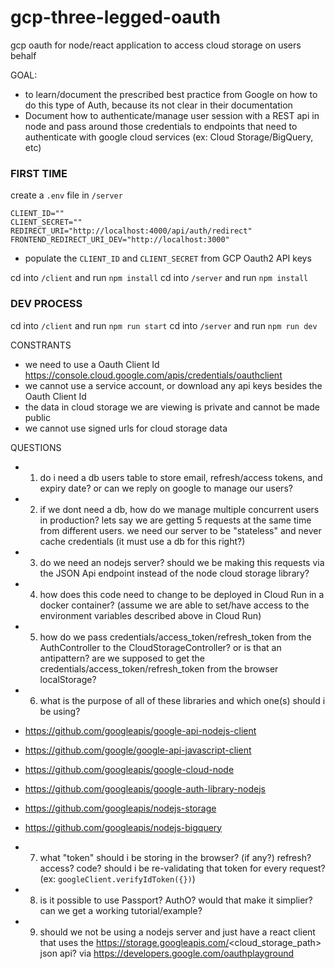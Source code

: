# gcp-three-legged-oauth
gcp oauth for node/react application to access cloud storage on users behalf

GOAL:
- to learn/document the prescribed best practice from Google on how to do this type of Auth, because its not clear in their documentation
- Document how to authenticate/manage user session with a REST api in node and pass around those credentials to endpoints that need to authenticate with google cloud services (ex: Cloud Storage/BigQuery, etc)


### FIRST TIME
create a `.env` file in `/server`
```
CLIENT_ID=""
CLIENT_SECRET=""
REDIRECT_URI="http://localhost:4000/api/auth/redirect"
FRONTEND_REDIRECT_URI_DEV="http://localhost:3000"
```
- populate the `CLIENT_ID` and `CLIENT_SECRET` from GCP Oauth2 API keys

cd into `/client` and run `npm install`
cd into `/server` and run `npm install`

### DEV PROCESS
cd into `/client` and run `npm run start`
cd into `/server` and run `npm run dev`




CONSTRANTS
- we need to use a Oauth Client Id https://console.cloud.google.com/apis/credentials/oauthclient
- we cannot use a service account, or download any api keys besides the Oauth Client Id
- the data in cloud storage we are viewing is private and cannot be made public
- we cannot use signed urls for cloud storage data


QUESTIONS
- 1. do i need a db users table to store email, refresh/access tokens, and expiry date? or can we reply on google to manage our users?
- 2. if we dont need a db, how do we manage multiple concurrent users in production? lets say we are getting 5 requests at the same time from different users. we need our server to be "stateless" and never cache credentials (it must use a db for this right?)
- 3. do we need an nodejs server? should we be making this requests via the JSON Api endpoint instead of the node cloud storage library?
- 4. how does this code need to change to be deployed in Cloud Run in a docker container? (assume we are able to set/have access to the environment variables described above in Cloud Run)
- 5. how do we pass credentials/access_token/refresh_token from the AuthController to the CloudStorageController? or is that an antipattern? are we supposed to get the credentials/access_token/refresh_token from the browser localStorage?
- 6. what is the purpose of all of these libraries and which one(s) should i be using?
 - https://github.com/googleapis/google-api-nodejs-client
 - https://github.com/google/google-api-javascript-client
 - https://github.com/googleapis/google-cloud-node
 - https://github.com/googleapis/google-auth-library-nodejs
 - https://github.com/googleapis/nodejs-storage
 - https://github.com/googleapis/nodejs-bigquery

- 7. what "token" should i be storing in the browser? (if any?) refresh? access? code? should i be re-validating that token for every request? (ex: `googleClient.verifyIdToken({})`)
- 8. is it possible to use Passport? AuthO? would that make it simplier? can we get a working tutorial/example?
- 9. should we not be using a nodejs server and just have a react client that uses the https://storage.googleapis.com/<cloud_storage_path> json api? via https://developers.google.com/oauthplayground
